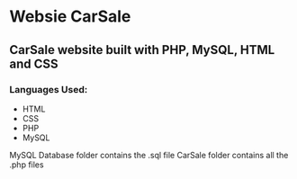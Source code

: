 # Websie CarSale
## CarSale website built with PHP, MySQL, HTML and CSS
### Languages Used:
- HTML
- CSS
- PHP
- MySQL

MySQL Database folder contains the .sql file
CarSale folder contains all the .php files


